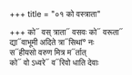 +++
title = "०१ को वस्त्राता"

+++
को᳓ वस् त्राता᳓ वसवः को᳓ वरूता᳓  
द्या᳓वाभूमी अदिते त्रा᳓सिथां° नः  
स᳓हीयसो वरुण मित्र म᳓र्तात्  
को᳓ वो ऽध्वरे᳓ व᳓रिवो धाति देवाः